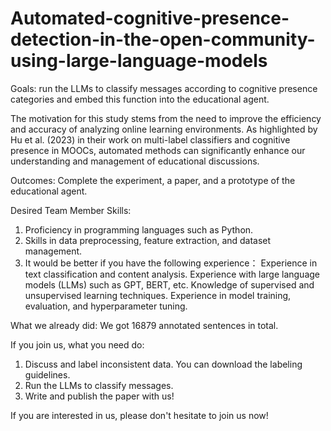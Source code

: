 # Automated-cognitive-presence-detection-in-the-open-community-using-large-language-models

Goals: run the LLMs to classify messages according to cognitive presence categories and embed this function into the educational agent.

The motivation for this study stems from the need to improve the efficiency and accuracy of analyzing online learning environments. As highlighted by Hu et al. (2023) in their work on multi-label classifiers and cognitive presence in MOOCs, automated methods can significantly enhance our understanding and management of educational discussions.

Outcomes: Complete the experiment, a paper, and a prototype of the educational agent.

Desired Team Member Skills:
1. Proficiency in programming languages such as Python.
2. Skills in data preprocessing, feature extraction, and dataset management.
3. It would be better if you have the following experience： 
Experience in text classification and content analysis.
Experience with large language models (LLMs) such as GPT, BERT, etc.
Knowledge of supervised and unsupervised learning techniques.
Experience in model training, evaluation, and hyperparameter tuning.

What we already did: We got 16879 annotated sentences in total.  

If you join us, what you need do:

1. Discuss and label inconsistent data. You can download the labeling guidelines.
2. Run the LLMs to classify messages.
3. Write and publish the paper with us!

If you are interested in us, please don't hesitate to join us now!

